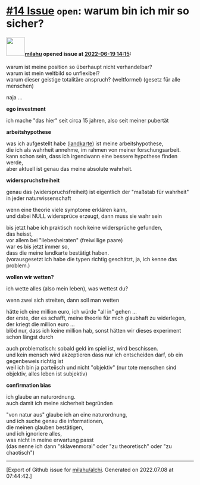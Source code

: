[\#14 Issue](https://github.com/milahu/alchi/issues/14) `open`: warum bin ich mir so sicher?
============================================================================================

#### <img src="https://avatars.githubusercontent.com/u/12958815?v=4" width="50">[milahu](https://github.com/milahu) opened issue at [2022-06-19 14:15](https://github.com/milahu/alchi/issues/14):

warum ist meine position so überhaupt nicht verhandelbar?  
warum ist mein weltbild so unflexibel?  
warum dieser geistige totalitäre anspruch? (weltformel) (gesetz für alle
menschen)

naja ...

**ego investment**

ich mache "das hier" seit circa 15 jahren, also seit meiner pubertät

**arbeitshypothese**

was ich aufgestellt habe
([landkarte](https://milahu.github.io/alchi/src/alchi-maps/public/alchi-maps.html))
ist meine arbeitshypothese,  
die ich als wahrheit annehme, im rahmen von meiner forschungsarbeit.  
kann schon sein, dass ich irgendwann eine bessere hypothese finden
werde,  
aber aktuell ist genau das meine absolute wahrheit.

**widerspruchsfreiheit**

genau das (widerspruchsfreiheit) ist eigentlich der "maßstab für
wahrheit" in jeder naturwissenschaft

wenn eine theorie viele symptome erklären kann,  
und dabei NULL widersprüce erzeugt, dann muss sie wahr sein

bis jetzt habe ich praktisch noch keine widersprüche gefunden,  
das heisst,  
vor allem bei "liebesheiraten" (freiwillige paare)  
war es bis jetzt immer so,  
dass die meine landkarte bestätigt haben.  
(vorausgesetzt ich habe die typen richtig geschätzt, ja, ich kenne das
problem.)

**wollen wir wetten?**

ich wette alles (also mein leben), was wettest du?

wenn zwei sich streiten, dann soll man wetten

hätte ich eine million euro, ich würde "all in" gehen ...  
der erste, der es schafft, meine theorie für mich glaubhaft zu
widerlegen, der kriegt die million euro ...  
blöd nur, dass ich keine million hab, sonst hätten wir dieses experiment
schon längst durch

auch problematisch: sobald geld im spiel ist, wird beschissen.  
und kein mensch wird akzeptieren dass nur ich entscheiden darf, ob ein
gegenbeweis richtig ist  
weil ich bin ja parteiisch und nicht "objektiv" (nur tote menschen sind
objektiv, alles leben ist subjektiv)

**confirmation bias**

ich glaube an naturordnung.  
auch damit ich meine sicherheit begründen

"von natur aus" glaube ich an eine naturordnung,  
und ich suche genau die informationen,  
die meinen glauben bestätigen,  
und ich ignoriere alles,  
was nicht in meine erwartung passt  
(das nenne ich dann "sklavenmoral" oder "zu theoretisch" oder "zu
chaotisch")

------------------------------------------------------------------------

\[Export of Github issue for
[milahu/alchi](https://github.com/milahu/alchi). Generated on 2022.07.08
at 07:44:42.\]
